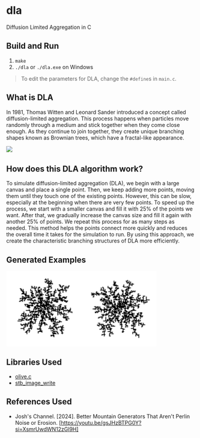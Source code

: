 # dla
Diffusion Limited Aggregation in C

## Build and Run
1. `make`
2. `./dla` or `./dla.exe` on Windows

> To edit the parameters for DLA, change the `#define`s in `main.c`.

## What is DLA
In 1981, Thomas Witten and Leonard Sander introduced a concept called diffusion-limited aggregation. This process happens when particles move randomly through a medium and stick together when they come close enough. As they continue to join together, they create unique branching shapes known as Brownian trees, which have a fractal-like appearance.

<img src="https://upload.wikimedia.org/wikipedia/commons/thumb/b/b8/DLA_Cluster.JPG/640px-DLA_Cluster.JPG" width=320>

## How does this DLA algorithm work?
To simulate diffusion-limited aggregation (DLA), we begin with a large canvas and place a single point. Then, we keep adding more points, moving them until they touch one of the existing points. However, this can be slow, especially at the beginning when there are very few points. To speed up the process, we start with a smaller canvas and fill it with 25% of the points we want. After that, we gradually increase the canvas size and fill it again with another 25% of points. We repeat this process for as many steps as needed. This method helps the points connect more quickly and reduces the overall time it takes for the simulation to run. By using this approach, we create the characteristic branching structures of DLA more efficiently.

## Generated Examples
<div style="display: flex; flex-direction: row;">
<img src="https://github.com/SaumitraLohokare/dla/blob/main/generated_images/1.png" width=200>
<img src="https://github.com/SaumitraLohokare/dla/blob/main/generated_images/2.png" width=200>
</div>

## Libraries Used
- [olive.c](https://github.com/tsoding/olive.c)
- [stb_image_write](https://github.com/nothings/stb/blob/master/stb_image_write.h)

## References Used
- Josh's Channel. [2024]. Better Mountain Generators That Aren't Perlin Noise or Erosion. [https://youtu.be/gsJHzBTPG0Y?si=XsmrUwdWN12zGl9H]
